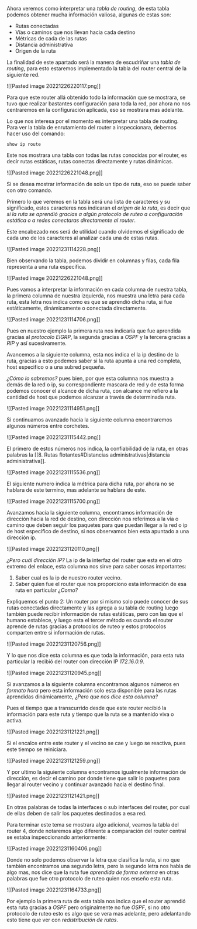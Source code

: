Ahora veremos como interpretar una *tabla de routing*, de esta tabla podemos obtener mucha información valiosa, algunas de estas son:

- Rutas conectadas
- Vías o caminos que nos llevan hacia cada destino
- Métricas de cada de las rutas
- Distancia administrativa
- Origen de la ruta

La finalidad de este apartado será la manera de escudriñar una *tabla de routing*, para esto estaremos implementado la tabla del router central de la siguiente red.

![[Pasted image 20221226220117.png]]

Para que este router allá obtenido todo la información que se mostrara, se tuvo que realizar bastantes configuración para toda la red, por ahora no nos centraremos en la configuración aplicada, eso se mostrara mas adelante.

Lo que nos interesa por el momento es interpretar una tabla de routing. Para ver la tabla de enrutamiento del router a inspeccionara, debemos hacer uso del comando:

	show ip route

Este nos mostrara una tabla con todas las rutas conocidas por el router, es decir rutas estáticas, rutas conectas directamente y rutas dinámicas.

![[Pasted image 20221226221048.png]]

Si se desea mostrar información de solo un tipo de ruta, eso se puede saber con otro comando.

Primero lo que veremos en la tabla será una lista de caracteres y su significado, estos caracteres nos indicaran el *origen de la ruta*, es decir que *si la ruta se aprendió gracias a algún protocolo de ruteo a configuración estática o a redes conectaras directamente al router*.

Este encabezado nos será de utilidad cuando olvidemos el significado de cada uno de los caracteres al analizar cada una de estas rutas.

![[Pasted image 20221231114228.png]]

Bien observando la tabla, podemos dividir en columnas y filas, cada fila representa a una ruta especifica.

![[Pasted image 20221226221048.png]]

Pues vamos a interpretar la información en cada columna de nuestra tabla, la primera columna de nuestra izquierda, nos muestra una letra para cada ruta, esta letra nos indica como es que se aprendió dicha ruta, si fue estáticamente, dinámicamente o conectada directamente.

![[Pasted image 20221231114706.png]]

Pues en nuestro ejemplo la primera ruta nos indicaría que fue aprendida gracias al *protocolo EIGRP*, la segunda gracias a *OSPF* y la tercera gracias a *RIP* y así sucesivamente.

Avancemos a la siguiente columna, esta nos indica el la ip destino de la ruta, gracias a esto podemos saber si la ruta apunta a una red completa, host especifico o a una subred pequeña.

*¿Cómo lo sabremos?* pues bien, por que esta columna nos muestra a demás de la red o ip, su correspondiente mascara de red y de esta forma podemos conocer el alcance de dicha ruta, con alcance me refiero a la cantidad de host que podemos alcanzar a través de determinada ruta.

![[Pasted image 20221231114951.png]]

Si continuamos avanzado hacia la siguiente columna encontraremos algunos números entre corchetes.

![[Pasted image 20221231115442.png]]

El primero de estos números nos indica, la confiabilidad de la ruta, en otras palabras la [[8. Rutas flotantes#Distancias administrativas|distancia administrativa]].

![[Pasted image 20221231115536.png]]

El siguiente numero indica la métrica para dicha ruta, por ahora no se hablara de este termino, mas adelante se hablara de este.

![[Pasted image 20221231115700.png]]

Avanzamos hacia la siguiente columna, encontramos información de dirección hacia la red de destino, con dirección nos referimos a la vía o camino que deben seguir los paquetes para que puedan llegar a la red o ip de host especifico de destino, si nos observamos bien esta apuntado a una dirección ip.

![[Pasted image 20221231120110.png]]

*¿Pero cuál dirección IP?*
La ip de la interfaz del router que esta en el otro extremo del enlace, esta columna nos sirve para saber cosas importantes:

1. Saber cual es la ip de nuestro router vecino.
2. Saber quien fue el router que nos proporciono esta información de esa ruta en particular *¿Como?*

Expliquemos el punto 2: 
Un router por si mismo solo puede conocer de sus rutas conectadas directamente y las agrega a su tabla de routing luego también puede recibir información de rutas estáticas, pero con las que el humano establece, y luego esta el tercer método es cuando el router aprende de rutas gracias a protocolos de ruteo y estos protocolos comparten entre si información de rutas.

![[Pasted image 20221231120756.png]]

Y lo que nos dice esta columna es que toda la información, para esta ruta particular la recibió del router con dirección IP *172.16.0.9*.

![[Pasted image 20221231120945.png]]

Si avanzamos a la siguiente columna encontramos algunos números en *formato hora* pero esta información solo esta disponible para las rutas aprendidas dinámicamente, ¿*Pero que nos dice esta columna?*

Pues el tiempo que a transcurrido desde que este router recibió la información para este ruta y tiempo que la ruta se a mantenido viva o activa.

![[Pasted image 20221231121221.png]]

Si el encalce entre este router y el vecino se cae y luego se reactiva, pues este tiempo se reiniciara.

![[Pasted image 20221231121259.png]]

Y por ultimo la siguiente columna encontramos igualmente información de dirección, es decir el camino por donde tiene que salir lo paquetes para llegar al router vecino y continuar avanzado hacia el destino final.

![[Pasted image 20221231121421.png]]

En otras palabras de todas la interfaces o sub interfaces del router, por cual de ellas deben de salir los paquetes destinados a esa red.

Para terminar este tema se mostrara algo adicional, veamos la tabla del router 4, donde notaremos algo diferente a comparación del router central se estaba inspeccionando anteriormente:

![[Pasted image 20221231160406.png]]

Donde no solo podemos observar la letra que clasifica la ruta, si no que también encontramos una segundo letra, pero la segundo letra nos habla de algo mas, nos dice que la ruta fue *aprendida de forma externa* en otras palabras que fue otro protocolo de ruteo quien nos enseño esta ruta.

![[Pasted image 20221231164733.png]]

Por ejemplo la primera ruta de esta tabla nos indica que el router aprendió esta ruta gracias a *OSPF* pero originalmente no fue *OSPF*, si no otro protocolo de ruteo esto es algo que se vera mas adelante, pero adelantando esto tiene que ver con *redistribución de rutas*.

